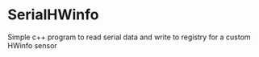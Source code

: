 # SerialHWinfo
Simple c++ program to read serial data and write to registry for a custom HWinfo sensor
